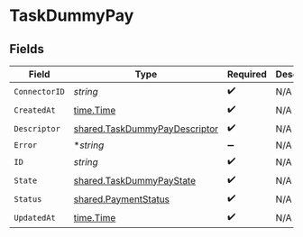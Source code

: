 # TaskDummyPay


## Fields

| Field                                                                                 | Type                                                                                  | Required                                                                              | Description                                                                           |
| ------------------------------------------------------------------------------------- | ------------------------------------------------------------------------------------- | ------------------------------------------------------------------------------------- | ------------------------------------------------------------------------------------- |
| `ConnectorID`                                                                         | *string*                                                                              | :heavy_check_mark:                                                                    | N/A                                                                                   |
| `CreatedAt`                                                                           | [time.Time](https://pkg.go.dev/time#Time)                                             | :heavy_check_mark:                                                                    | N/A                                                                                   |
| `Descriptor`                                                                          | [shared.TaskDummyPayDescriptor](../../../pkg/models/shared/taskdummypaydescriptor.md) | :heavy_check_mark:                                                                    | N/A                                                                                   |
| `Error`                                                                               | **string*                                                                             | :heavy_minus_sign:                                                                    | N/A                                                                                   |
| `ID`                                                                                  | *string*                                                                              | :heavy_check_mark:                                                                    | N/A                                                                                   |
| `State`                                                                               | [shared.TaskDummyPayState](../../../pkg/models/shared/taskdummypaystate.md)           | :heavy_check_mark:                                                                    | N/A                                                                                   |
| `Status`                                                                              | [shared.PaymentStatus](../../../pkg/models/shared/paymentstatus.md)                   | :heavy_check_mark:                                                                    | N/A                                                                                   |
| `UpdatedAt`                                                                           | [time.Time](https://pkg.go.dev/time#Time)                                             | :heavy_check_mark:                                                                    | N/A                                                                                   |
